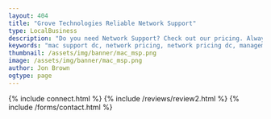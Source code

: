 ```yaml
---
layout: 404
title: "Grove Technologies Reliable Network Support"
type: LocalBusiness
description: "Do you need Network Support? Check out our pricing. Always 100% clear, transparent, and affordable." 
keywords: "mac support dc, network pricing, network pricing dc, management voip services, mac management voip, network plans answers, included packages network, packages network management, network management services, customers network management, management customers network, network management customers"
thumbnail: /assets/img/banner/mac_msp.png
image: /assets/img/banner/mac_msp.png
author: Jon Brown
ogtype: page
---
```

{% include connect.html %}
{% include /reviews/review2.html %}
{% include /forms/contact.html %}